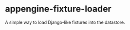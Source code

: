 appengine-fixture-loader
========================

A simple way to load Django-like fixtures into the datastore.
